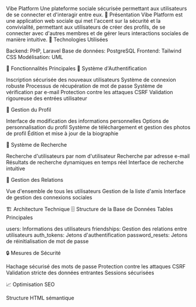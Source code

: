 Vibe Platform
Une plateforme sociale sécurisée permettant aux utilisateurs de se connecter et d'interagir entre eux.
🚀 Présentation
Vibe Platform est une application web sociale qui met l'accent sur la sécurité et la convivialité, permettant aux utilisateurs de créer des profils, de se connecter avec d'autres membres et de gérer leurs interactions sociales de manière intuitive.
📌 Technologies Utilisées

Backend: PHP, Laravel
Base de données: PostgreSQL
Frontend: Tailwind CSS
Modélisation: UML

🔑 Fonctionnalités Principales
🔐 Système d'Authentification

Inscription sécurisée des nouveaux utilisateurs
Système de connexion robuste
Processus de récupération de mot de passe
Système de vérification par e-mail
Protection contre les attaques CSRF
Validation rigoureuse des entrées utilisateur

👤 Gestion du Profil

Interface de modification des informations personnelles
Options de personnalisation du profil
Système de téléchargement et gestion des photos de profil
Édition et mise à jour de la biographie

🔎 Système de Recherche

Recherche d'utilisateurs par nom d'utilisateur
Recherche par adresse e-mail
Résultats de recherche dynamiques en temps réel
Interface de recherche intuitive

👥 Gestion des Relations

Vue d'ensemble de tous les utilisateurs
Gestion de la liste d'amis
Interface de gestion des connexions sociales

🏗️ Architecture Technique
🗄️ Structure de la Base de Données
Tables Principales

users: Informations des utilisateurs
friendships: Gestion des relations entre utilisateurs
auth_tokens: Jetons d'authentification
password_resets: Jetons de réinitialisation de mot de passe

🔒 Mesures de Sécurité

Hachage sécurisé des mots de passe
Protection contre les attaques CSRF
Validation stricte des données entrantes
Sessions sécurisées

📈 Optimisation SEO

Structure HTML sémantique
